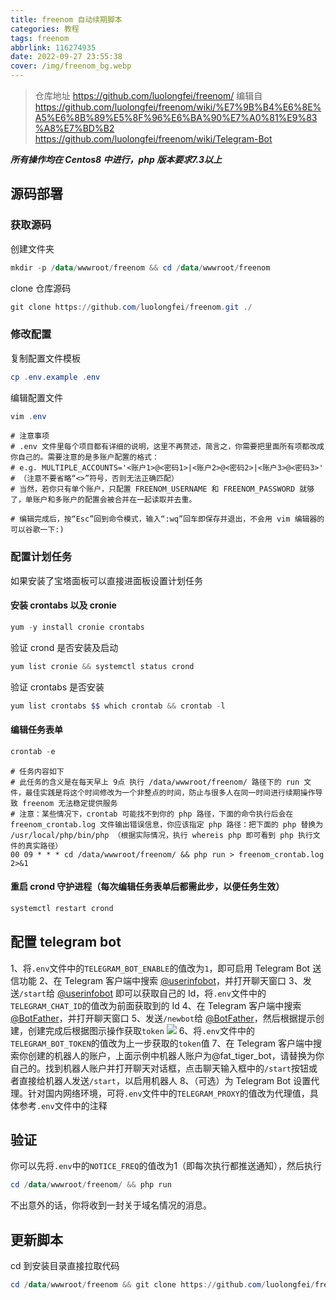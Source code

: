 ```yaml
---
title: freenom 自动续期脚本
categories: 教程
tags: freenom
abbrlink: 116274935
date: 2022-09-27 23:55:38
cover: /img/freenom_bg.webp
---
```

>仓库地址 https://github.com/luolongfei/freenom/
编辑自 https://github.com/luolongfei/freenom/wiki/%E7%9B%B4%E6%8E%A5%E6%8B%89%E5%8F%96%E6%BA%90%E7%A0%81%E9%83%A8%E7%BD%B2
https://github.com/luolongfei/freenom/wiki/Telegram-Bot

***所有操作均在 Centos8 中进行，php 版本要求7.3以上***
## 源码部署
### 获取源码
创建文件夹
```powershell
mkdir -p /data/wwwroot/freenom && cd /data/wwwroot/freenom
```
clone 仓库源码
```powershell
git clone https://github.com/luolongfei/freenom.git ./
```
### 修改配置
复制配置文件模板
```powershell
cp .env.example .env
```
编辑配置文件
```powershell
vim .env
```
```
# 注意事项
# .env 文件里每个项目都有详细的说明，这里不再赘述，简言之，你需要把里面所有项都改成你自己的。需要注意的是多账户配置的格式：
# e.g. MULTIPLE_ACCOUNTS='<账户1>@<密码1>|<账户2>@<密码2>|<账户3>@<密码3>'
# （注意不要省略“<>”符号，否则无法正确匹配）
# 当然，若你只有单个账户，只配置 FREENOM_USERNAME 和 FREENOM_PASSWORD 就够了，单账户和多账户的配置会被合并在一起读取并去重。

# 编辑完成后，按“Esc”回到命令模式，输入“:wq”回车即保存并退出，不会用 vim 编辑器的可以谷歌一下:)
```
### 配置计划任务
如果安装了宝塔面板可以直接进面板设置计划任务
#### 安装 crontabs 以及 cronie
```powershell
yum -y install cronie crontabs
```
验证 crond 是否安装及启动
```powershell
yum list cronie && systemctl status crond
```
验证 crontabs 是否安装
```powershell
yum list crontabs $$ which crontab && crontab -l
```
#### 编辑任务表单
```powershell
crontab -e
```
```
# 任务内容如下
# 此任务的含义是在每天早上 9点 执行 /data/wwwroot/freenom/ 路径下的 run 文件，最佳实践是将这个时间修改为一个非整点的时间，防止与很多人在同一时间进行续期操作导致 freenom 无法稳定提供服务
# 注意：某些情况下，crontab 可能找不到你的 php 路径，下面的命令执行后会在 freenom_crontab.log 文件输出错误信息，你应该指定 php 路径：把下面的 php 替换为 /usr/local/php/bin/php （根据实际情况，执行 whereis php 即可看到 php 执行文件的真实路径）
00 09 * * * cd /data/wwwroot/freenom/ && php run > freenom_crontab.log 2>&1
```
#### 重启 crond 守护进程（每次编辑任务表单后都需此步，以便任务生效）
```powershell
systemctl restart crond
```
## 配置 telegram bot
1、将`.env`文件中的`TELEGRAM_BOT_ENABLE`的值改为`1`，即可启用 Telegram Bot 送信功能
2、在 Telegram 客户端中搜索 [@userinfobot](t.me/userinfobot)，并打开聊天窗口
3、发送`/start`给 [@userinfobot](t.me/userinfobot) 即可以获取自己的 Id，将`.env`文件中的`TELEGRAM_CHAT_ID`的值改为前面获取到的 Id
4、在 Telegram 客户端中搜索 [@BotFather](t.me/userinfobot)，并打开聊天窗口
5、发送`/newbot`给 [@BotFather](t.me/userinfobot)，然后根据提示创建，创建完成后根据图示操作获取`token`
![](/img/freenom.webp)
6、将`.env`文件中的`TELEGRAM_BOT_TOKEN`的值改为上一步获取的`token`值
7、在 Telegram 客户端中搜索你创建的机器人的账户，上面示例中机器人账户为@fat_tiger_bot，请替换为你自己的。找到机器人账户并打开聊天对话框，点击聊天输入框中的`/start`按钮或者直接给机器人发送`/start`，以启用机器人
8、（可选）为 Telegram Bot 设置代理。针对国内网络环境，可将`.env`文件中的`TELEGRAM_PROXY`的值改为代理值，具体参考`.env`文件中的注释
## 验证
你可以先将`.env`中的`NOTICE_FREQ`的值改为1（即每次执行都推送通知），然后执行
```powershell
cd /data/wwwroot/freenom/ && php run
```
不出意外的话，你将收到一封关于域名情况的消息。
## 更新脚本
cd 到安装目录直接拉取代码
```powershell
cd /data/wwwroot/freenom && git clone https://github.com/luolongfei/freenom.git ./
```